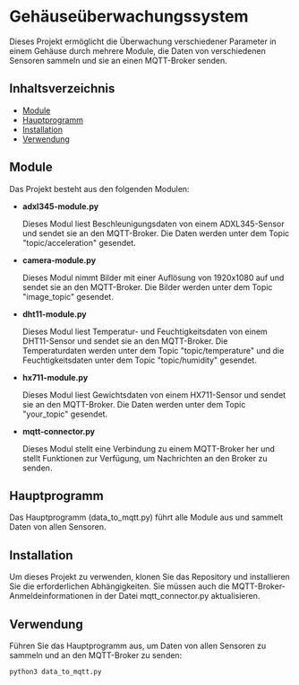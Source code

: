 # Gehäuseüberwachungssystem

Dieses Projekt ermöglicht die Überwachung verschiedener Parameter in einem Gehäuse durch mehrere Module, die Daten von verschiedenen Sensoren sammeln und sie an einen MQTT-Broker senden.

## Inhaltsverzeichnis

- [Module](#module)
- [Hauptprogramm](#hauptprogramm)
- [Installation](#installation)
- [Verwendung](#verwendung)

## Module

Das Projekt besteht aus den folgenden Modulen:

- **adxl345-module.py**

  Dieses Modul liest Beschleunigungsdaten von einem ADXL345-Sensor und sendet sie an den MQTT-Broker. Die Daten werden unter dem Topic "topic/acceleration" gesendet.

- **camera-module.py**

  Dieses Modul nimmt Bilder mit einer Auflösung von 1920x1080 auf und sendet sie an den MQTT-Broker. Die Bilder werden unter dem Topic "image_topic" gesendet.

- **dht11-module.py**

  Dieses Modul liest Temperatur- und Feuchtigkeitsdaten von einem DHT11-Sensor und sendet sie an den MQTT-Broker. Die Temperaturdaten werden unter dem Topic "topic/temperature" und die Feuchtigkeitsdaten unter dem Topic "topic/humidity" gesendet.

- **hx711-module.py**

  Dieses Modul liest Gewichtsdaten von einem HX711-Sensor und sendet sie an den MQTT-Broker. Die Daten werden unter dem Topic "your_topic" gesendet.

- **mqtt-connector.py**

  Dieses Modul stellt eine Verbindung zu einem MQTT-Broker her und stellt Funktionen zur Verfügung, um Nachrichten an den Broker zu senden.

## Hauptprogramm

Das Hauptprogramm (data_to_mqtt.py) führt alle Module aus und sammelt Daten von allen Sensoren.

## Installation

Um dieses Projekt zu verwenden, klonen Sie das Repository und installieren Sie die erforderlichen Abhängigkeiten. Sie müssen auch die MQTT-Broker-Anmeldeinformationen in der Datei mqtt_connector.py aktualisieren.

## Verwendung

Führen Sie das Hauptprogramm aus, um Daten von allen Sensoren zu sammeln und an den MQTT-Broker zu senden:

```bash
python3 data_to_mqtt.py
